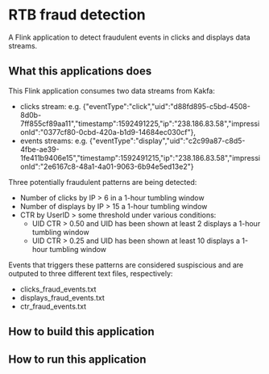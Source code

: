 # RTB fraud detection
A Flink application to detect fraudulent events in clicks and displays data streams.

## What this applications does
This Flink application consumes two data streams from Kakfa: 
- clicks stream: e.g. {"eventType":"click","uid":"d88fd895-c5bd-4508-8d0b-7ff855cf89aa11","timestamp":1592491225,"ip":"238.186.83.58","impressionId":"0377cf80-0cbd-420a-b1d9-14684ec030cf"},
- events streams: e.g. {"eventType":"display","uid":"c2c99a87-c8d5-4fbe-ae39-1fe411b9406e15","timestamp":1592491215,"ip":"238.186.83.58","impressionId":"2e6167c8-48a1-4a01-9063-6b94e5ed13e2"}

Three potentially fraudulent patterns are being detected: 
- Number of clicks by IP > 6 in a 1-hour tumbling window
- Number of displays by IP > 15 a 1-hour tumbling window
- CTR by UserID > some threshold under various conditions:
  - UID CTR > 0.50 and UID has been shown at least 2 displays a 1-hour tumbling window
  - UID CTR > 0.25 and UID has been shown at least 10 displays a 1-hour tumbling window

Events that triggers these patterns are considered suspiscious and are outputed to three different text files, respectively:
- clicks_fraud_events.txt
- displays_fraud_events.txt
- ctr_fraud_events.txt

## How to build this application

## How to run this application
